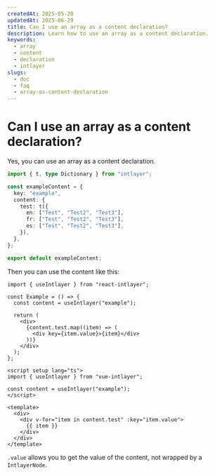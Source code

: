 ```yaml
---
createdAt: 2025-05-20
updatedAt: 2025-06-29
title: Can I use an array as a content declaration?
description: Learn how to use an array as a content declaration.
keywords:
  - array
  - content
  - declaration
  - intlayer
slugs:
  - doc
  - faq
  - array-as-content-declaration
---
```


# Can I use an array as a content declaration?

Yes, you can use an array as a content declaration.

```ts
import { t, type Dictionary } from "intlayer";

const exampleContent = {
  key: "example",
  content: {
    test: t({
      en: ["Test", "Test2", "Test3"],
      fr: ["Test", "Test2", "Test3"],
      es: ["Test", "Test2", "Test3"],
    }),
  },
};

export default exampleContent;
```

Then you can use the content like this:

```tsx
import { useIntlayer } from "react-intlayer";

const Example = () => {
  const content = useIntlayer("example");

  return (
    <div>
      {content.test.map((item) => (
        <div key={item.value}>{item}</div>
      ))}
    </div>
  );
};
```

```vue
<script setup lang="ts">
import { useIntlayer } from "vue-intlayer";

const content = useIntlayer("example");
</script>

<template>
  <div>
    <div v-for="item in content.test" :key="item.value">
      {{ item }}
    </div>
  </div>
</template>
```

`.value` allows you to get the value of the content, not wrapped by a `IntlayerNode`.
